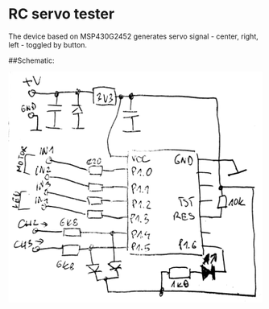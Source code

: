 # RC servo tester

The device based on MSP430G2452 generates servo signal - center, right, left - toggled by button.

##Schematic:

![Schema](/doc/schema.png)

